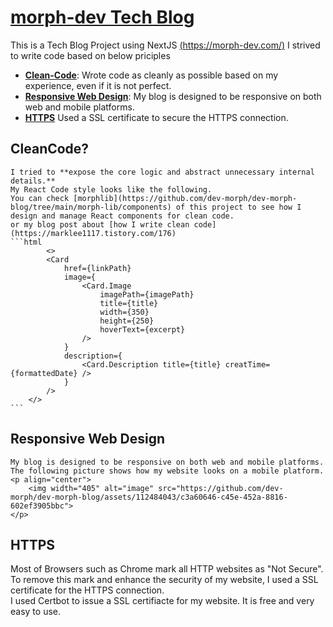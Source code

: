 # [morph-dev Tech Blog](https://morph-dev.com/)

This is a Tech Blog Project using NextJS [(https://morph-dev.com/)](https://morph-dev.com/)
I strived to write code based on below priciples

-   [**Clean-Code**](#cleancode): Wrote code as cleanly as possible based on my experience, even if it is not perfect.
-   [**Responsive Web Design**](#responsive-web-design): My blog is designed to be responsive on both web and mobile platforms.
-   [**HTTPS**](#https) Used a SSL certificate to secure the HTTPS connection.

## CleanCode?

    I tried to **expose the core logic and abstract unnecessary internal details.**
    My React Code style looks like the following.
    You can check [morphlib](https://github.com/dev-morph/dev-morph-blog/tree/main/morph-lib/components) of this project to see how I design and manage React components for clean code.
    or my blog post about [how I write clean code](https://marklee1117.tistory.com/176)
    ```html
    		<>
    		<Card
    			href={linkPath}
    			image={
    				<Card.Image
    					imagePath={imagePath}
    					title={title}
    					width={350}
    					height={250}
    					hoverText={excerpt}
    				/>
    			}
    			description={
    				<Card.Description title={title} creatTime={formattedDate} />
    			}
    		/>
    	</>
    ```

## Responsive Web Design

    My blog is designed to be responsive on both web and mobile platforms.
    The following picture shows how my website looks on a mobile platform.
    <p align="center">
    	<img width="405" alt="image" src="https://github.com/dev-morph/dev-morph-blog/assets/112484043/c3a60646-c45e-452a-8816-602ef3905bbc">
    </p>

## HTTPS

Most of Browsers such as Chrome mark all HTTP websites as "Not Secure". To remove this mark and enhance the security of my website, I used a SSL certificate for the HTTPS connection.  
I used Certbot to issue a SSL certifiacte for my website. It is free and very easy to use.
